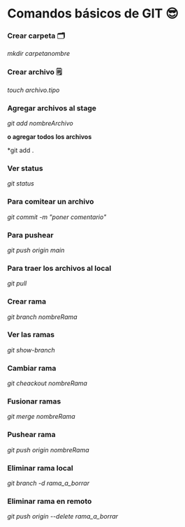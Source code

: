 # Comandos básicos de GIT 😎

### Crear carpeta 🗂

*mkdir carpetanombre*

### Crear archivo 🗒

*touch archivo.tipo*

### Agregar archivos al stage

*git add nombreArchivo*

**o agregar todos los archivos**

*git add .

### Ver status

*git status*

### Para comitear un archivo

*git commit -m "poner comentario"*

### Para pushear

*git push origin main*

### Para traer los archivos al local

*git pull*

### Crear rama

*git branch nombreRama*

### Ver las ramas

*git show-branch*

### Cambiar rama

*git cheackout nombreRama*

### Fusionar ramas

*git merge nombreRama*

### Pushear rama

*git push origin nombreRama*

### Eliminar rama local

*git branch -d rama_a_borrar*

### Eliminar rama en remoto

*git push origin --delete rama_a_borrar*
